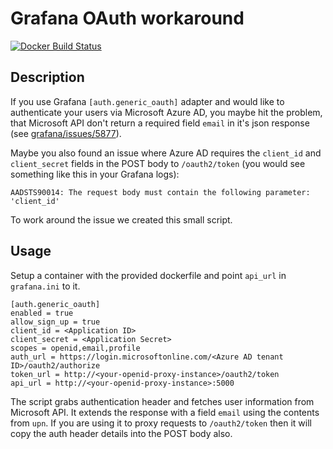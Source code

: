 # Grafana OAuth workaround

[![Docker Build Status](https://img.shields.io/docker/build/traumfewo/openid-proxy.svg)](https://hub.docker.com/r/traumfewo/openid-proxy/)

## Description

If you use Grafana `[auth.generic_oauth]` adapter and would like to authenticate your users via Microsoft Azure AD, you maybe hit the problem, that Microsoft API don't return a required field `email` in it's json response (see [grafana/issues/5877](https://github.com/grafana/grafana/issues/5877)).

Maybe you also found an issue where Azure AD requires the `client_id` and `client_secret` fields in the POST body to `/oauth2/token` (you would see something like this in your Grafana logs):
```
AADSTS90014: The request body must contain the following parameter: 'client_id'
```

To work around the issue we created this small script.

## Usage

Setup a container with the provided dockerfile and point `api_url` in `grafana.ini` to it.

```
[auth.generic_oauth]
enabled = true
allow_sign_up = true
client_id = <Application ID>
client_secret = <Application Secret>
scopes = openid,email,profile
auth_url = https://login.microsoftonline.com/<Azure AD tenant ID>/oauth2/authorize
token_url = http://<your-openid-proxy-instance>/oauth2/token
api_url = http://<your-openid-proxy-instance>:5000
```

The script grabs authentication header and fetches user information from Microsoft API. It extends the response with a field `email` using the contents from `upn`.
If you are using it to proxy requests to `/oauth2/token` then it will copy the auth header details into the POST body also.
